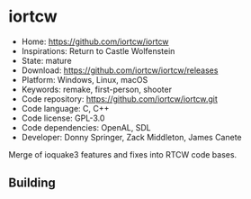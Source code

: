 # iortcw

- Home: https://github.com/iortcw/iortcw
- Inspirations: Return to Castle Wolfenstein
- State: mature
- Download: https://github.com/iortcw/iortcw/releases
- Platform: Windows, Linux, macOS
- Keywords: remake, first-person, shooter
- Code repository: https://github.com/iortcw/iortcw.git
- Code language: C, C++
- Code license: GPL-3.0
- Code dependencies: OpenAL, SDL
- Developer: Donny Springer, Zack Middleton, James Canete

Merge of ioquake3 features and fixes into RTCW code bases.

## Building
